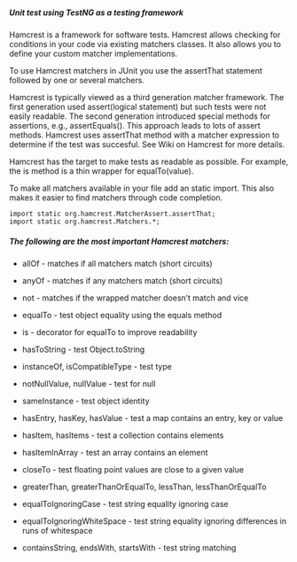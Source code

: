 ##### Unit test using TestNG as a testing framework

Hamcrest is a framework for software tests. Hamcrest allows checking for conditions in your code via existing matchers classes. It also allows you to define your custom matcher implementations.

To use Hamcrest matchers in JUnit you use the assertThat statement followed by one or several matchers.

Hamcrest is typically viewed as a third generation matcher framework. The first generation used assert(logical statement) but such tests were not easily readable. The second generation introduced special methods for assertions, e.g., assertEquals(). This approach leads to lots of assert methods. Hamcrest uses assertThat method with a matcher expression to determine if the test was succesful. See Wiki on Hamcrest for more details.

Hamcrest has the target to make tests as readable as possible. For example, the is method is a thin wrapper for equalTo(value).

To make all matchers available in your file add an static import. This also makes it easier to find matchers through code completion.
````
import static org.hamcrest.MatcherAssert.assertThat;
import static org.hamcrest.Matchers.*;
````
##### The following are the most important Hamcrest matchers:

- allOf - matches if all matchers match (short circuits)

- anyOf - matches if any matchers match (short circuits)

- not - matches if the wrapped matcher doesn’t match and vice

- equalTo - test object equality using the equals method

- is - decorator for equalTo to improve readability

- hasToString - test Object.toString

- instanceOf, isCompatibleType - test type

- notNullValue, nullValue - test for null

- sameInstance - test object identity

- hasEntry, hasKey, hasValue - test a map contains an entry, key or value

- hasItem, hasItems - test a collection contains elements

- hasItemInArray - test an array contains an element

- closeTo - test floating point values are close to a given value

- greaterThan, greaterThanOrEqualTo, lessThan, lessThanOrEqualTo

- equalToIgnoringCase - test string equality ignoring case

- equalToIgnoringWhiteSpace - test string equality ignoring differences in runs of whitespace

- containsString, endsWith, startsWith - test string matching